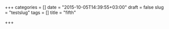 +++
categories = []
date = "2015-10-05T14:39:55+03:00"
draft = false
slug = "testslug"
tags = []
title = "fifth"

+++

